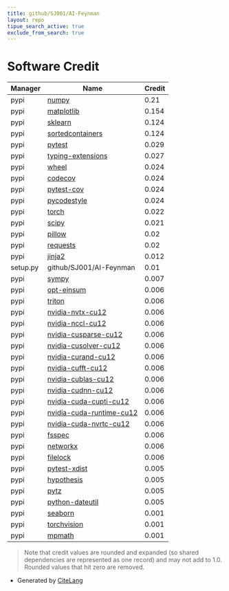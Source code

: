 ```yaml
---
title: github/SJ001/AI-Feynman
layout: repo
tipue_search_active: true
exclude_from_search: true
---
```

# Software Credit

|Manager|Name|Credit|
|-------|----|------|
|pypi|[numpy](https://www.numpy.org)|0.21|
|pypi|[matplotlib](https://matplotlib.org)|0.154|
|pypi|[sklearn](https://pypi.python.org/pypi/scikit-learn/)|0.124|
|pypi|[sortedcontainers](http://www.grantjenks.com/docs/sortedcontainers/)|0.124|
|pypi|[pytest](https://pypi.org/project/pytest)|0.029|
|pypi|[typing-extensions](https://pypi.org/project/typing-extensions)|0.027|
|pypi|[wheel](https://pypi.org/project/wheel)|0.024|
|pypi|[codecov](https://pypi.org/project/codecov)|0.024|
|pypi|[pytest-cov](https://pypi.org/project/pytest-cov)|0.024|
|pypi|[pycodestyle](https://pypi.org/project/pycodestyle)|0.024|
|pypi|[torch](https://pytorch.org/)|0.022|
|pypi|[scipy](https://www.scipy.org)|0.021|
|pypi|[pillow](https://pypi.org/project/pillow)|0.02|
|pypi|[requests](https://pypi.org/project/requests)|0.02|
|pypi|[jinja2](https://pypi.org/project/jinja2)|0.012|
|setup.py|github/SJ001/AI-Feynman|0.01|
|pypi|[sympy](https://sympy.org)|0.007|
|pypi|[opt-einsum](https://github.com/dgasmith/opt_einsum)|0.006|
|pypi|[triton](https://pypi.org/project/triton)|0.006|
|pypi|[nvidia-nvtx-cu12](https://pypi.org/project/nvidia-nvtx-cu12)|0.006|
|pypi|[nvidia-nccl-cu12](https://pypi.org/project/nvidia-nccl-cu12)|0.006|
|pypi|[nvidia-cusparse-cu12](https://pypi.org/project/nvidia-cusparse-cu12)|0.006|
|pypi|[nvidia-cusolver-cu12](https://pypi.org/project/nvidia-cusolver-cu12)|0.006|
|pypi|[nvidia-curand-cu12](https://pypi.org/project/nvidia-curand-cu12)|0.006|
|pypi|[nvidia-cufft-cu12](https://pypi.org/project/nvidia-cufft-cu12)|0.006|
|pypi|[nvidia-cublas-cu12](https://pypi.org/project/nvidia-cublas-cu12)|0.006|
|pypi|[nvidia-cudnn-cu12](https://pypi.org/project/nvidia-cudnn-cu12)|0.006|
|pypi|[nvidia-cuda-cupti-cu12](https://pypi.org/project/nvidia-cuda-cupti-cu12)|0.006|
|pypi|[nvidia-cuda-runtime-cu12](https://pypi.org/project/nvidia-cuda-runtime-cu12)|0.006|
|pypi|[nvidia-cuda-nvrtc-cu12](https://pypi.org/project/nvidia-cuda-nvrtc-cu12)|0.006|
|pypi|[fsspec](https://pypi.org/project/fsspec)|0.006|
|pypi|[networkx](https://pypi.org/project/networkx)|0.006|
|pypi|[filelock](https://pypi.org/project/filelock)|0.006|
|pypi|[pytest-xdist](https://pypi.org/project/pytest-xdist)|0.005|
|pypi|[hypothesis](https://pypi.org/project/hypothesis)|0.005|
|pypi|[pytz](https://pypi.org/project/pytz)|0.005|
|pypi|[python-dateutil](https://pypi.org/project/python-dateutil)|0.005|
|pypi|[seaborn](https://seaborn.pydata.org)|0.001|
|pypi|[torchvision](https://github.com/pytorch/vision)|0.001|
|pypi|[mpmath](http://mpmath.org/)|0.001|


> Note that credit values are rounded and expanded (so shared dependencies are represented as one record) and may not add to 1.0. Rounded values that hit zero are removed.


- Generated by [CiteLang](https://github.com/vsoch/citelang)
